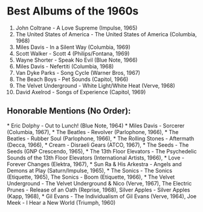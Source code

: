 <h1>Best Albums of the 1960s</h1>

1. John Coltrane - A Love Supreme (Impulse, 1965)
2. The United States of America - The United States of America (Columbia, 1968)
3. Miles Davis - In a Silent Way (Columbia, 1969)
4. Scott Walker - Scott 4 (Philips/Fontana, 1969)
5. Wayne Shorter - Speak No Evil (Blue Note, 1966)
6. Miles Davis - Nefertiti (Columbia, 1968)
7. Van Dyke Parks - Song Cycle (Warner Bros, 1967)
8. The Beach Boys -  Pet Sounds (Capitol, 1966)
9. The Velvet Underground - White Light/White Heat (Verve, 1968)
10. David Axelrod - Songs of Experience (Capitol, 1969)

<h2>Honorable Mentions (No Order):</h2>
* Eric Dolphy - Out to Lunch! (Blue Note, 1964)
* Miles Davis - Sorcerer (Columbia, 1967),
* The Beatles - Revolver (Parlophone, 1966),
* The Beatles - Rubber Soul (Parlophone, 1966),
* The Rolling Stones - Aftermath (Decca, 1966),
* Cream - Disraeli Gears (ATCO, 1967),
* The Seeds - The Seeds (GNP Crescendo, 1965),
* The 13th Floor Elevators - The Psychedelic Sounds of the 13th Floor Elevators (International Artists, 1966),
* Love - Forever Changes (Elektra, 1967),
* Sun Ra & His Arkestra - Angels and Demons at Play (Saturn/Impulse, 1965),
* The Sonics - The Sonics (Etiquette, 1965), The Sonics - Boom (Etiquette, 1966),
* The Velvet Underground - The Velvet Underground & Nico (Verve, 1967), The Electric Prunes -  Release of an Oath (Reprise, 1968), Silver Apples - Silver Apples (Kapp, 1968),
* Gil Evans - The Individualism of Gil Evans (Verve, 1964), Joe Meek - I Hear a New World (Triumph, 1960)
